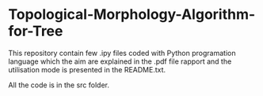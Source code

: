 # Topological-Morphology-Algorithm-for-Tree
This repository contain few .ipy files coded with Python programation language which the aim are explained in the .pdf file rapport and the utilisation mode is presented in the README.txt.

All the code is in the src folder.
